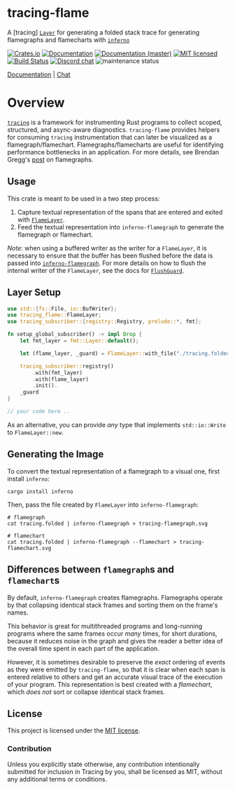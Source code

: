 # tracing-flame

A [tracing] [`Layer`][`FlameLayer`] for generating a folded stack trace for generating flamegraphs
and flamecharts with [`inferno`]

[![Crates.io][crates-badge]][crates-url]
[![Documentation][docs-badge]][docs-url]
[![Documentation (master)][docs-master-badge]][docs-master-url]
[![MIT licensed][mit-badge]][mit-url]
[![Build Status][actions-badge]][actions-url]
[![Discord chat][discord-badge]][discord-url]
![maintenance status][maint-badge]

[Documentation][docs-url] | [Chat][discord-url]

# Overview

[`tracing`] is a framework for instrumenting Rust programs to collect
scoped, structured, and async-aware diagnostics. `tracing-flame` provides helpers
for consuming `tracing` instrumentation that can later be visualized as a
flamegraph/flamechart. Flamegraphs/flamecharts are useful for identifying performance
bottlenecks in an application. For more details, see Brendan Gregg's [post]
on flamegraphs.

[post]: http://www.brendangregg.com/flamegraphs.html

## Usage

This crate is meant to be used in a two step process:

1. Capture textual representation of the spans that are entered and exited
   with [`FlameLayer`].
2. Feed the textual representation into `inferno-flamegraph` to generate the
   flamegraph or flamechart.

*Note*: when using a buffered writer as the writer for a `FlameLayer`, it is necessary to
ensure that the buffer has been flushed before the data is passed into
[`inferno-flamegraph`]. For more details on how to flush the internal writer
of the `FlameLayer`, see the docs for [`FlushGuard`].

## Layer Setup

```rust
use std::{fs::File, io::BufWriter};
use tracing_flame::FlameLayer;
use tracing_subscriber::{registry::Registry, prelude::*, fmt};

fn setup_global_subscriber() -> impl Drop {
    let fmt_layer = fmt::Layer::default();

    let (flame_layer, _guard) = FlameLayer::with_file("./tracing.folded").unwrap();

    tracing_subscriber::registry()
        .with(fmt_layer)
        .with(flame_layer)
        .init().
    _guard
}

// your code here ..
```

As an alternative, you can provide _any_ type that implements `std::io::Write` to
`FlameLayer::new`.

## Generating the Image

To convert the textual representation of a flamegraph to a visual one, first install `inferno`:

```console
cargo install inferno
```

Then, pass the file created by `FlameLayer` into `inferno-flamegraph`:

```console
# flamegraph
cat tracing.folded | inferno-flamegraph > tracing-flamegraph.svg

# flamechart
cat tracing.folded | inferno-flamegraph --flamechart > tracing-flamechart.svg
```

## Differences between `flamegraph`s and `flamechart`s

By default, `inferno-flamegraph` creates flamegraphs. Flamegraphs operate by
that collapsing identical stack frames and sorting them on the frame's names.

This behavior is great for multithreaded programs and long-running programs
where the same frames occur _many_ times, for short durations, because it reduces
noise in the graph and gives the reader a better idea of the
overall time spent in each part of the application.

However, it is sometimes desirable to preserve the _exact_ ordering of events
as they were emitted by `tracing-flame`, so that it is clear when each
span is entered relative to others and get an accurate visual trace of
the execution of your program. This representation is best created with a
_flamechart_, which _does not_ sort or collapse identical stack frames.

## License

This project is licensed under the [MIT license](LICENSE).

### Contribution

Unless you explicitly state otherwise, any contribution intentionally submitted
for inclusion in Tracing by you, shall be licensed as MIT, without any additional
terms or conditions.

[`inferno`]: https://docs.rs/inferno
[`FlameLayer`]: https://docs.rs/tracing-flame/*/tracing_flame/struct.FlameLayer.html
[`FlushGuard`]: https://docs.rs/tracing-flame/*/tracing_flame/struct.FlushGuard.html
[`inferno-flamegraph`]: https://docs.rs/inferno/0.9.5/inferno/index.html#producing-a-flame-graph
[`tracing`]: https://github.com/tokio-rs/tracing/tree/master/tracing
[crates-badge]: https://img.shields.io/crates/v/tracing-flame.svg
[crates-url]: https://crates.io/crates/tracing-flame
[docs-badge]: https://docs.rs/tracing-flame/badge.svg
[docs-url]: https://docs.rs/tracing-flame/0.2.4
[docs-master-badge]: https://img.shields.io/badge/docs-master-blue
[docs-master-url]: https://tracing-rs.netlify.com/tracing_flame
[mit-badge]: https://img.shields.io/badge/license-MIT-blue.svg
[mit-url]: LICENSE
[actions-badge]: https://github.com/tokio-rs/tracing/workflows/CI/badge.svg
[actions-url]:https://github.com/tokio-rs/tracing/actions?query=workflow%3ACI
[discord-badge]: https://img.shields.io/discord/500028886025895936?logo=discord&label=discord&logoColor=white
[discord-url]: https://discord.gg/EeF3cQw
[maint-badge]: https://img.shields.io/badge/maintenance-experimental-blue.svg
